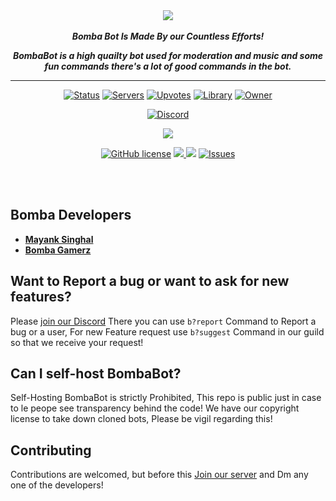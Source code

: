 <div align="center">
    <img src="https://media.discordapp.net/attachments/777029654506242048/778098362222116864/BOMBA_BOT.png" align="center">
  <br>
  <br>
    <strong> <i>Bomba Bot Is Made By our Countless Efforts!

BombaBot is a high quailty bot used for moderation and music and some fun commands there's a lot of good commands in the bot.</i></strong>
  <hr>

<!-- Bot stats-->

[![Status](https://top.gg/api/widget/status/730307957081768037.svg?noavatar=true)](https://top.gg/bot/730307957081768037) [![Servers](https://top.gg/api/widget/servers/642410052770332672.svg?noavatar=true)](https://top.gg/bot/730307957081768037) [![Upvotes](https://top.gg/api/widget/upvotes/730307957081768037.svg?noavatar=true)](https://top.gg/bot/730307957081768037) [![Library](https://top.gg/api/widget/lib/730307957081768037.svg?noavatar=true)](https://top.gg/bot/730307957081768037) [![Owner](https://top.gg/api/widget/owner/730307957081768037.svg?noavatar=true)](https://top.gg/bot/730307957081768037)

<!-- Code stats p1-->
[![Discord](https://discord.com/api/guilds/642410052770332672/embed.png)](https://discord.gg/ahKn4Dd) <a href ="https://github.com/Mayank-theDev/BombaBot">

<!-- Code stats p2-->
<a href ="http://discord.js.org"><img src = "https://img.shields.io/badge/Discord.js-Version--Stable-blue.svg?noavatar=true?style=plastic&maxAge=300"> <a href ="https://discord-akairo.github.io/">  

<!-- Repo stats--> 
[![GitHub license](https://img.shields.io/github/license/Dude-Perfect-Discord-Bot/Dude-Perfect.svg)](https://github.com/Dude-Perfect-Discord-Bot/Dude-Perfect/blob/main/LICENSE) <a href ="https://github.com/Dude-Perfect-Discord-Bot/Dude-Perfect"><img src="https://img.shields.io/github/languages/top/Dude-Perfect-Discord-Bot/Dude-Perfect?noavatar=true?style=plastic&maxAge=300"> 
<a href="https://github.com/Dude-Perfect-Discord-Bot/Dude-Perfect"><img src="https://img.shields.io/github/issues-pr/Dude-Perfect-Discord-Bot/Dude-Perfect.svg?noavatar=true?style=plastic&maxAge=300"></a> <a href="https://github.com/Dude-Perfect-Discord-Bot/Dude-Perfect/issues"> <img src="https://img.shields.io/github/issues/Mayank-theDev/BombaBot?noavatar=true?style=plastic&maxAge=300" alt="Issues">
</a>

<br>
<br>


</div>


## Bomba Developers 
- [**Mayank Singhal**](https://github.com/Mayank-theDev)
- [**Bomba Gamerz**](https://github.com/Bombagamerz)


## Want to Report a bug or want to ask for new features?
Please [join our Discord](https://discord.gg/ahKn4Dd) There you can use ``b?report`` Command to Report a bug or a user, For new Feature request use ``b?suggest`` Command in our guild so that we receive your request!

## Can I self-host BombaBot?
Self-Hosting BombaBot is strictly Prohibited, This repo is public just in case to le peope see transparency behind the code! We have our copyright license to take down cloned bots, Please be vigil regarding this!

## Contributing
Contributions are welcomed, but before this [Join our server](https://discord.gg/ahKn4Dd) and Dm any one of the developers!
